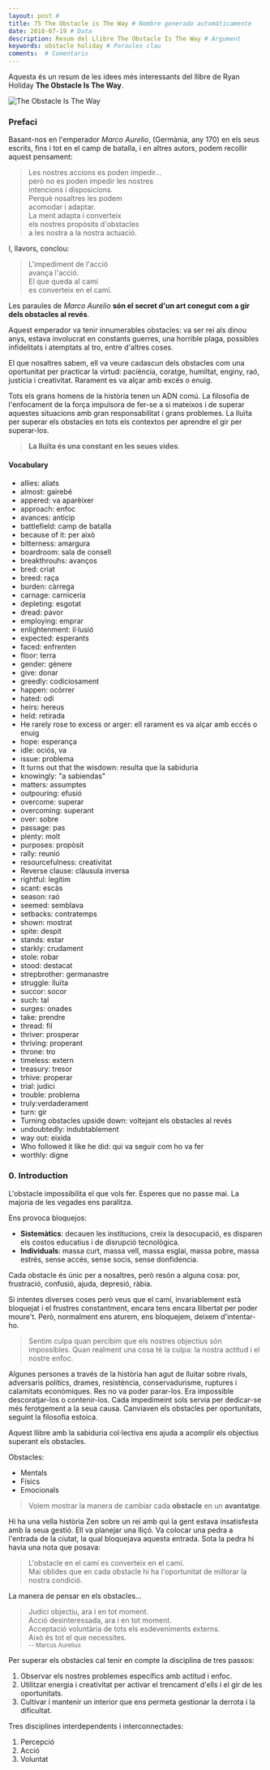 ```yaml
---
layout: post #
title: 75 The Obstacle is The Way # Nombre generado automáticamente
date: 2018-07-19 # Data
description: Resum del Llibre The Obstacle Is The Way # Argument
keywords: obstacle holiday # Paraules clau
coments:  # Comentaris
---
```


Aquesta és un resum de les idees més interessants del llibre de Ryan Holiday **The Obstacle Is The Way**.

![The Obstacle Is The Way](https://images-na.ssl-images-amazon.com/images/I/51osHBy6L9L._SY344_BO1,204,203,200_.jpg)

### Prefaci

Basant-nos en l'emperador *Marco Aurelio*, (Germània, any 170) en els seus escrits, fins i tot en el camp de batalla, i en altres autors, podem recollir aquest pensament:

> Les nostres accions es poden impedir...<br />
> però no es poden impedir les nostres<br />
> intencions i disposicions.<br />
> Perquè nosaltres les podem<br />
> acomodar i adaptar.<br />
> La ment adapta i converteix<br />
> els nostres propòsits d'obstacles<br />
> a les nostra a la nostra actuació.<br />

I, llavors, conclou:

> L'impediment de l'acció<br />
> avança l'acció.<br />
> El que queda al camí<br />
> es converteix en el camí.<br />

Les paraules de *Marco Aurelio* **són el secret d'un art conegut com a gir dels obstacles al revés**.

Aquest emperador va tenir innumerables obstacles: va ser rei als dinou anys, estava involucrat en constants guerres, una horrible plaga, possibles infidelitats i atemptats al tro, entre d'altres coses.

El que nosaltres sabem, ell va veure cadascun dels obstacles com una oportunitat per practicar la virtud: paciència, coratge, humiltat, enginy, raó, justícia i creativitat. Rarament es va alçar amb excés o enuig.

Tots els grans homens de la història tenen un ADN comú. La filosofía de l'enfocament de la força impulsora de fer-se a si mateixos i de superar aquestes situacions amb gran responsabilitat i grans problemes. La lluïta per superar els obstacles en tots els contextos per aprendre el gir per superar-los.

> **La lluïta és una constant en les seues vides**.


#### Vocabulary

- allies: aliats
- almost: gairebé
- appered: va aparèixer
- approach: enfoc
- avances: anticip
- battlefield: camp de batalla
- because of it: per això
- bitterness: amargura
- boardroom: sala de consell
- breakthrouhs: avanços
- bred: criat
- breed: raça
- burden: càrrega
- carnage: carniceria
- depleting: esgotat
- dread: pavor
- employing: emprar
- enlightenment: il·lusió
- expected: esperants
- faced: enfrenten
- floor: terra
- gender: gènere
- give: donar
- greedly: codiciosament
- happen: ocòrrer
- hated: odi
- heirs: hereus
- held: retirada
- He rarely rose to excess or arger: ell rarament es va alçar amb eccés o enuig
- hope: esperança
- idle: ociós, va
- issue: problema
- It turns out that the wisdown: resulta que la sabiduria
- knowingly: "a sabiendas"
- matters: assumptes
- outpouring: efusió
- overcome: superar
- overcoming: superant
- over: sobre
- passage: pas
- plenty: molt
- purposes: propòsit
- rally: reunió
- resourcefulness: creativitat
- Reverse clause: clàusula inversa
- rightful: legítim
- scant: escàs
- season: raó
- seemed: semblava
- setbacks: contratemps
- shown: mostrat
- spite: despit
- stands: estar
- starkly: crudament
- stole: robar
- stood: destacat
- strepbrother: germanastre
- struggle: lluïta
- succor: socor
- such: tal
- surges: onades
- take: prendre
- thread: fil
- thriver: prosperar
- thriving: properant
- throne: tro
- timeless: extern
- treasury: tresor
- trhive: properar
- trial: judici
- trouble: problema
- truly:verdaderament
- turn: gir
- Turning obstacles upside down: voltejant els obstacles al revés
- undoubtedly: indubtablement
- way out: eixida
- Who followed it like he did: qui va seguir com ho va fer
- worthly: digne


### 0. Introduction

L'obstacle impossibilita el que vols fer. Esperes que no passe mai. La majoria de les vegades ens paralitza.

Ens provoca bloquejos:

- **Sistemàtics**: decauen les institucions, creix la desocupació, es disparen els costos educatius i de disrupció tecnològica.
- **Individuals**: massa curt, massa vell, massa esglai, massa pobre, massa estrés, sense accés, sense socis, sense donfidencia.

Cada obstacle és únic per a nosaltres, però resón a alguna cosa: por, frustració, confusió, ajuda, depresió, ràbia.

Si intentes diverses coses però veus que el camí, invariablement està bloquejat i el frustres constantment, encara tens encara llibertat per poder moure't. Però, normalment ens aturem, ens bloquejem, deixem d'intentar-ho.

> Sentim culpa quan percibim que els nostres objectius són impossibles. Quan realment una cosa té la culpa: la nostra actitud i el nostre enfoc.

Algunes persones a través de la història han agut de lluitar sobre rivals, adversaris polítics, drames, resistència, conservadurisme, ruptures i calamitats econòmiques. Res no va poder parar-los. Era impossible descoratjar-los o contenir-los. Cada impedimeint sols servia per dedicar-se més ferotgement a la seua causa. Canviaven els obstacles per oportunitats, seguint la filosofia estoica.

Aquest llibre amb la sabiduria col·lectiva ens ajuda a acomplir els objectius superant els obstacles.

Obstacles:

- Mentals
- Físics
- Emocionals

> Volem mostrar la manera de cambiar cada **obstacle** en un **avantatge**.

Hi ha una vella història Zen sobre un rei amb qui la gent estava insatisfesta amb la seua gestió. Ell va planejar una lliçó. Va colocar una pedra a l'entrada de la ciutat, la qual bloquejava aquesta entrada. Sota la pedra hi havia una nota que posava:

> L'obstacle en el camí es converteix en el camí. <br />
> Mai oblides que en cada obstacle hi ha l'oportunitat de millorar la nostra condició.

La manera de pensar en els obstacles...

> Judici objectiu, ara i en tot moment. <br />
> Acció desinteressada, ara i en tot moment. <br />
> Acceptació voluntària de tots els esdeveniments externs. <br />
> Això és tot el que necessites. <br />
> <small>-- Marcus Aurelius</small>

Per superar els obstacles cal tenir en compte la disciplina de tres passos:

1. Observar els nostres problemes específics amb actitud i enfoc.
2. Utilitzar energia i creativitat per activar el trencament d'ells i el gir de les oportunitats.
3. Cultivar i mantenir un interior que ens permeta gestionar la derrota i la dificultat.

Tres disciplines interdependents i interconnectades:

1. Percepció
2. Acció
3. Voluntat


